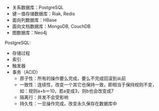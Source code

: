 * 关系数据库：PostgreSQL
* 键－值存储数据库：Riak, Redis
* 面向列数据库：HBase
* 面向文档数据库：MongoDB, CouchDB
* 图数据库：Neo4j

PostgreSQL:

- 存储过程
- 索引
- 触发器
- 事务（ACID）  
	* 原子性：所有的操作要么完成，要么不完成回滚到从前
	* 一致性：连续性，改变一个其它也保持一致，即相当于保持规则不变，如：规则a+b＝10，若a变成3，则b也会改变成7
	* 隔离行：并发不会受影响
	* 持久性：一旦操作完成，改变永久保存在数据库中